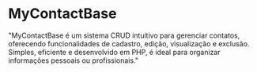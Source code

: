 # MyContactBase
  "MyContactBase é um sistema CRUD intuitivo para gerenciar contatos, oferecendo funcionalidades de cadastro, edição, visualização e exclusão. Simples, eficiente e desenvolvido em PHP, é ideal para organizar informações pessoais ou profissionais."
